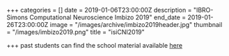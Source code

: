 +++
categories = []
date = 2019-01-06T23:00:00Z
description = "IBRO-Simons Computational Neuroscience Imbizo 2019"
end_date = 2019-01-26T23:00:00Z
image = "/images/archive/imbizo2019header.jpg"
thumbnail = "/images/imbizo2019.png"
title = "isiCNI2019"

+++
past students can find the school material available [here](https://drive.google.com/drive/folders/1nbqzDx3s72V9Nzc0RTJrNU7G8CjkrTnt "2019 material")